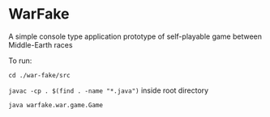 # WarFake

A simple console type application prototype of self-playable game between Middle-Earth races

To run:

`cd ./war-fake/src`

`javac -cp . $(find . -name "*.java")` inside root directory

`java warfake.war.game.Game`
